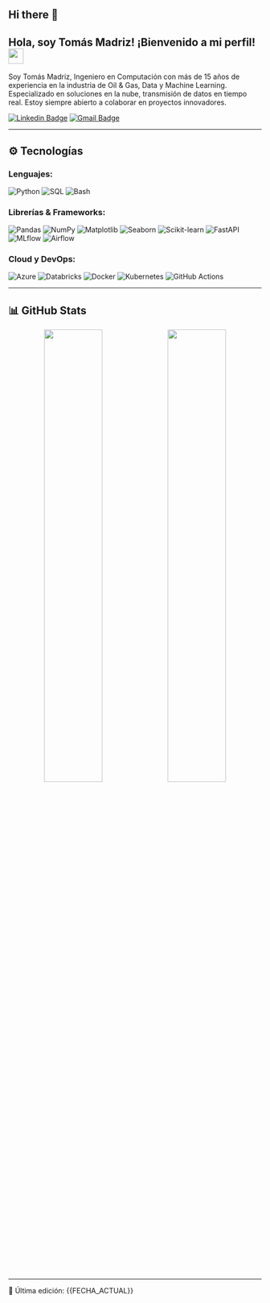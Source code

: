 ## Hi there 👋
## Hola, soy Tomás Madriz! ¡Bienvenido a mi perfil! <img src="https://raw.githubusercontent.com/aemmadi/aemmadi/master/wave.gif" width="30px">

Soy Tomás Madriz, Ingeniero en Computación con más de 15 años de experiencia en la industria de Oil & Gas, Data y Machine Learning. Especializado en soluciones en la nube, transmisión de datos en tiempo real. Estoy siempre abierto a colaborar en proyectos innovadores.

[![Linkedin Badge](https://img.shields.io/badge/-TomasMadriz-blue?style=flat-square&logo=Linkedin&logoColor=white&link=https://www.linkedin.com/in/tomás-madriz-4a95b422)](https://www.linkedin.com/in/tom%C3%A1s-madriz-4a95b422/)
[![Gmail Badge](https://img.shields.io/badge/-tomasmadrizg@gmail.com-c14438?style=flat-square&logo=Gmail&logoColor=white&link=mailto:tmadriz@gmail.com)](mailto:tmadriz@gmail.com)

---

## ⚙️ Tecnologías

### Lenguajes:

![Python](https://img.shields.io/badge/-Python-black?style=flat-square&logo=Python)
![SQL](https://img.shields.io/badge/-SQL-blue?style=flat-square&logo=sqlite)
![Bash](https://img.shields.io/badge/-Bash-4EAA25?style=flat-square&logo=gnu-bash)

### Librerías & Frameworks:

![Pandas](https://img.shields.io/badge/-Pandas-150458?style=flat-square&logo=pandas)
![NumPy](https://img.shields.io/badge/-NumPy-013243?style=flat-square&logo=numpy)
![Matplotlib](https://img.shields.io/badge/-Matplotlib-11557C?style=flat-square&logo=matplotlib)
![Seaborn](https://img.shields.io/badge/-Seaborn-3776AB?style=flat-square&logo=python)
![Scikit-learn](https://img.shields.io/badge/-Scikit_Learn-F7931E?style=flat-square&logo=scikit-learn)
![FastAPI](https://img.shields.io/badge/-FastAPI-009688?style=flat-square&logo=fastapi)
![MLflow](https://img.shields.io/badge/-MLflow-0194E2?style=flat-square&logo=mlflow)
![Airflow](https://img.shields.io/badge/-Airflow-017CEE?style=flat-square&logo=apache-airflow)

### Cloud y DevOps:

![Azure](https://img.shields.io/badge/-Azure-0078D4?style=flat-square&logo=microsoft-azure)
![Databricks](https://img.shields.io/badge/-Databricks-EF3A25?style=flat-square&logo=databricks)
![Docker](https://img.shields.io/badge/-Docker-2496ED?style=flat-square&logo=docker)
![Kubernetes](https://img.shields.io/badge/-Kubernetes-326CE5?style=flat-square&logo=kubernetes)
![GitHub Actions](https://img.shields.io/badge/-GitHub_Actions-2088FF?style=flat-square&logo=github-actions)

---


## 📊 GitHub Stats

<p align="center">
  <img width="48%" src="https://github-readme-stats.vercel.app/api?username=TomasAMadrizG&show_icons=true&theme=tokyonight" />
  <img width="48%" src="https://github-readme-streak-stats.herokuapp.com/?user=TomasAMadrizG&theme=tokyonight" />
</p>

---

📅 Última edición: {{FECHA_ACTUAL}}
